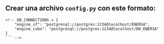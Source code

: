 ## Crear una archivo `config.py` con este formato:

```
<!-- DB_CONNECTIONS = {
    "engine_sf": "postgresql://postgres:1234@localhost/ENERSA",
    "engine_cubo": "postgresql://postgres:1234@localhost/DW_ENERSA"
}
``` -->
